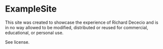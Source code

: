 # ExampleSite

This site was created to showcase the experience of Richard Dececio and is in no way allowed to be modified, distributed or reused for
commercial, educational, or personal use.

See license.
